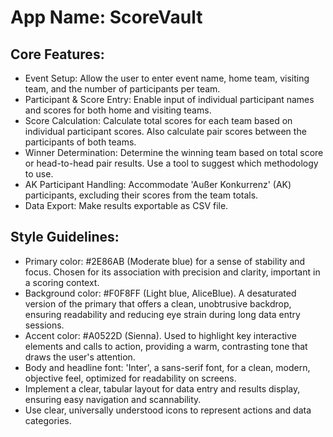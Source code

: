 # **App Name**: ScoreVault

## Core Features:

- Event Setup: Allow the user to enter event name, home team, visiting team, and the number of participants per team.
- Participant & Score Entry: Enable input of individual participant names and scores for both home and visiting teams.
- Score Calculation: Calculate total scores for each team based on individual participant scores. Also calculate pair scores between the participants of both teams.
- Winner Determination: Determine the winning team based on total score or head-to-head pair results. Use a tool to suggest which methodology to use.
- AK Participant Handling: Accommodate 'Außer Konkurrenz' (AK) participants, excluding their scores from the team totals.
- Data Export: Make results exportable as CSV file.

## Style Guidelines:

- Primary color: #2E86AB (Moderate blue) for a sense of stability and focus. Chosen for its association with precision and clarity, important in a scoring context.
- Background color: #F0F8FF (Light blue, AliceBlue). A desaturated version of the primary that offers a clean, unobtrusive backdrop, ensuring readability and reducing eye strain during long data entry sessions.
- Accent color: #A0522D (Sienna). Used to highlight key interactive elements and calls to action, providing a warm, contrasting tone that draws the user's attention.
- Body and headline font: 'Inter', a sans-serif font, for a clean, modern, objective feel, optimized for readability on screens.
- Implement a clear, tabular layout for data entry and results display, ensuring easy navigation and scannability.
- Use clear, universally understood icons to represent actions and data categories.